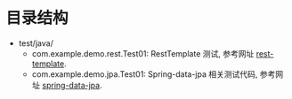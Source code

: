 # 目录结构
- test/java/
    - com.example.demo.rest.Test01: RestTemplate 测试, 参考网址 [rest-template](https://docs.spring.io/spring/docs/current/spring-framework-reference/integration.html#rest-client-access).
    - com.example.demo.jpa.Test01: Spring-data-jpa 相关测试代码, 参考网址 [spring-data-jpa](https://docs.spring.io/spring-data/jpa/docs/current/reference/html/).